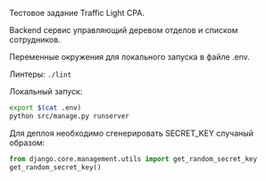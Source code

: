 Тестовое задание Traffic Light CPA.

Backend сервис управляющий деревом отделов и списком сотрудников.

Переменные окружения для локального запуска в файле .env.

Линтеры: `./lint`

Локальный запуск:
```sh
export $(cat .env)
python src/manage.py runserver
```

Для деплоя необходимо сгенерировать SECRET_KEY случаный образом:
```python
from django.core.management.utils import get_random_secret_key
get_random_secret_key()
```

